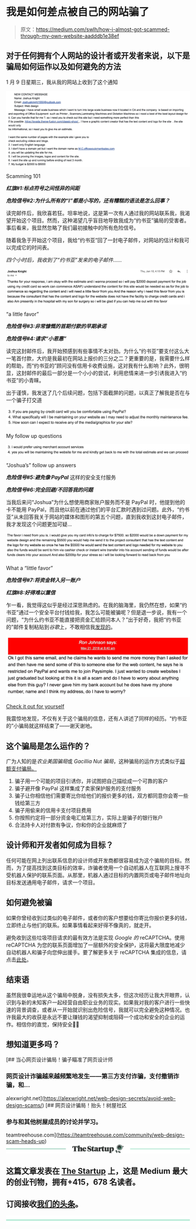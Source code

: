 # 我是如何差点被自己的网站骗了

> 原文：<https://medium.com/swlh/how-i-almost-got-scammed-through-my-own-website-aadddb1e38ef>

## 对于任何拥有个人网站的设计者或开发者来说，以下是骗局如何运作以及如何避免的方法

1 月 9 日星期三，我从我的网站上收到了这个通知

![](img/13a1da7c7b9dab7135fad830cb5a1ba1.png)

Scamming 101

***红旗#1:标点符号之间怪异的间距***

***危险信号#2:为什么所有的“I”都是小写的，还有糟糕的语法是怎么回事？***

读完邮件后，我欣喜若狂。坦率地说，这是第一次有人通过我的网站联系我，我渴望开始这个项目。然而，这种渴望几乎盲目地导致我成为“约书亚”骗局的受害者。事后看来，我显然忽略了我们最初接触中的所有危险信号。

随着我急于开始这个项目，我给“约书亚”回了一封电子邮件，对网站的估计和我可以完成它的时间表。

*四个小时后，我收到了“约书亚”发来的电子邮件……*

![](img/90207f35b0786d349f4f7da781b1ebc3.png)

“a little favor”

***危险信号#3:非常慷慨的首期付款的早期承诺***

***危险信号#4:请求“小恩惠”***

读完这封邮件后，我开始预感到有些事情不太对劲。为什么“约书亚”要支付这么大一笔首付款，大约是我最初在网站上报价的三分之二？更重要的是，我需要什么样的帮助，而“约书亚的”顾问没有信用卡收费设施，这对我有什么影响？此外，很明显，这封邮件的最后一部分是一个小小的尝试，利用悲情来进一步引诱我进入“约书亚”的小青睐。

出于谨慎，我发送了几个后续问题，包括下面截屏的问题，以真正了解我是否在与一个骗子打交道

![](img/5ac4391f945895eb06394b34030bd517.png)

My follow up questions

![](img/a82cb539d5438284a985faedbe41970f.png)

“Joshua’s” follow up answers

***危险信号#5:避免像 PayPal*** 这样的安全支付服务

***危险信号#6:完全回避/不回答我的问题***

当我后来问“Joshua”为什么想使用商家账户服务而不是 PayPal 时，他提到他的卡不能用 PayPal，而且他以前在通过他们的平台汇款时遇到过问题。此外，“约书亚”从未回答我关于网站的媒体和图形的第五个问题，直到我收到这封电子邮件，我才发现这个问题更加可疑…

![](img/87623532951a82a6d0fab69ab2754b42.png)

What a “little favor”

***危险信号#7:将资金转入另一账户***

***红旗#8:好得难以置信***

乍一看，我觉得这似乎是经过深思熟虑的。在我的脑海里，我仍然在想，如果“约书亚”通过一个安全平台付钱给我，我怎么可能被骗呢？但是退一步说，我有一个问题，“为什么约书亚不能直接把资金汇给顾问本人？”出于好奇，我把“约书亚的”邮件复制粘贴到*谷歌*上，不敢相信我[发现的](https://www.consumerblitz.com/my-name-is-joshua-knightdo-you-do-website-design-for-new-company-and-do-you-accept-credit-card/)。

![](img/d63233bcf885d7b6a357c91861349f83.png)

[Check it out for yourself](https://www.consumerblitz.com/my-name-is-joshua-knightdo-you-do-website-design-for-new-company-and-do-you-accept-credit-card/)

我震惊地发现，不仅有关于这个骗局的信息，还有人讲述了同样的经历。“约书亚的”小骗局就这样结束了——谢天谢地。

## 这个骗局是怎么运作的？

广为人知的是*农业美国骗局*或 *Gacillia Nut 骗局*，这种骗局的运作方式类似于[超额支付骗局。](https://www.scamwatch.gov.au/types-of-scams/buying-or-selling/overpayment-scams)

1.  骗子用一个可能的项目引诱你，并试图把自己描绘成一个可靠的客户
2.  骗子避开像 PayPal 这样集成了卖家保护服务的支付服务
3.  骗子让你相信他们需要寄比你给他们的报价更多的钱，双方都同意你会寄一些钱给第三方
4.  骗子用偷来的信用卡支付项目费用
5.  你按照约定将一部分资金电汇给第三方，实际上是骗子的银行账户
6.  合法持卡人对付款有争议，你和你的企业就麻烦了

## 设计师和开发者如何成为目标？

任何可能在网上列出联系信息的设计师或开发商都很容易成为这个骗局的目标。然而，为了提高找到这类目标的效率，诈骗者使用一个自动机器人在互联网上搜寻不受机器人保护的联系页面。从那里，机器人通过目标的内置网页或电子邮件地址向目标发送通用电子邮件，请求一个项目。

## 如何避免被骗

如果你曾经收到过类似的电子邮件，或者你的客户想要给你寄比你报价更多的钱，立即终止与他们的联系。如果事情看起来好得不像真的，就走开。

避免收到这些垃圾项目请求的最有效方法是实现 *Google 的* reCAPTCHA。使用 reCAPTCHA 为您的联系页面增加了一层额外的安全保护，这将最大限度地减少自动机器人和骗子向您伸出援手。要了解更多关于 reCAPTCHA 集成的信息，请点击[此处](https://developers.google.com/recaptcha/intro)。

## 结束语

虽然我很幸运地从这个骗局中脱身，没有损失太多，但这次经历让我大开眼界，认识到与新的未知客户一起经营自由职业业务的现实。如果我对我的客户进行一些快速的背景调查，或者从一开始就识别出危险信号，我就可以完全避免这种情况。也许我最大的收获是永远不要让赚钱的渴望抑制或阻碍一个成功和安全的企业的运作。相信你的直觉，保持安全✌🏼

## 想知道更多吗？

[](https://alexwright.net/web-design-secrets/avoid-web-design-scams/) [## 当心网页设计骗局！骗子瞄准了网页设计师

### 网页设计诈骗越来越频繁地发生——第三方支付诈骗，支付撤销诈骗，和…

alexwright.net](https://alexwright.net/web-design-secrets/avoid-web-design-scams/) [](https://teamtreehouse.com/community/web-design-scam-heads-up) [## 网页设计骗局！抬头！树屋社区

### 参与和其他树屋成员的讨论并学习。

teamtreehouse.com](https://teamtreehouse.com/community/web-design-scam-heads-up) [![](img/308a8d84fb9b2fab43d66c117fcc4bb4.png)](https://medium.com/swlh)

## 这篇文章发表在 [The Startup](https://medium.com/swlh) 上，这是 Medium 最大的创业刊物，拥有+415，678 名读者。

## 订阅接收[我们的头条](http://growthsupply.com/the-startup-newsletter/)。

[![](img/b0164736ea17a63403e660de5dedf91a.png)](https://medium.com/swlh)